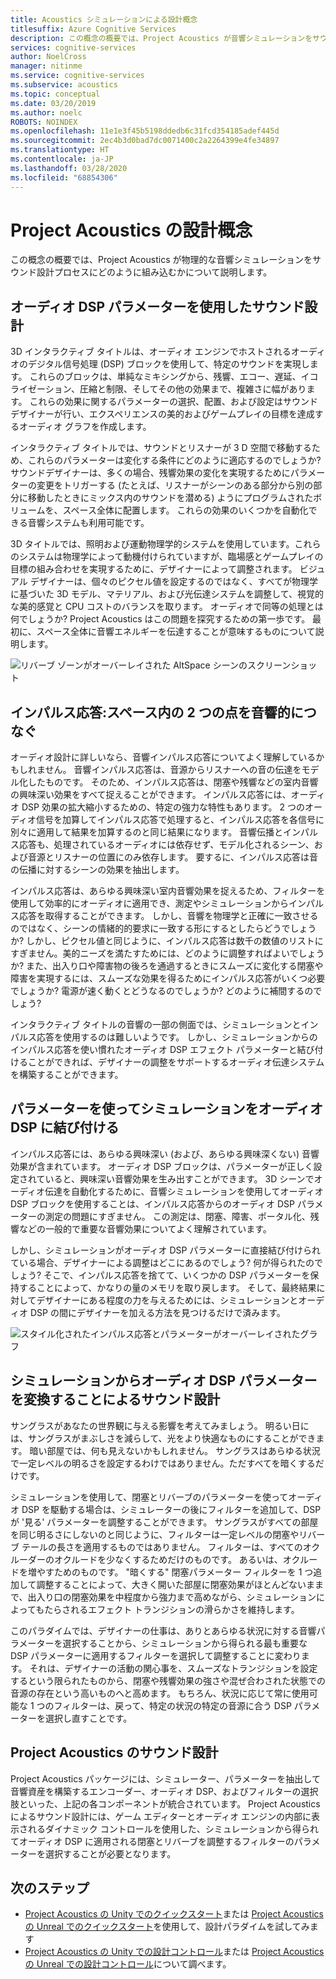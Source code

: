 ```yaml
---
title: Acoustics シミュレーションによる設計概念
titlesuffix: Azure Cognitive Services
description: この概念の概要では、Project Acoustics が音響シミュレーションをサウンド設計プロセスにどのように組み込むかについて説明します。
services: cognitive-services
author: NoelCross
manager: nitinme
ms.service: cognitive-services
ms.subservice: acoustics
ms.topic: conceptual
ms.date: 03/20/2019
ms.author: noelc
ROBOTS: NOINDEX
ms.openlocfilehash: 11e1e3f45b5198ddedb6c31fcd354185adef445d
ms.sourcegitcommit: 2ec4b3d0bad7dc0071400c2a2264399e4fe34897
ms.translationtype: HT
ms.contentlocale: ja-JP
ms.lasthandoff: 03/28/2020
ms.locfileid: "68854306"
---
```

# <a name="project-acoustics-design-process-concepts"></a>Project Acoustics の設計概念

この概念の概要では、Project Acoustics が物理的な音響シミュレーションをサウンド設計プロセスにどのように組み込むかについて説明します。

## <a name="sound-design-with-audio-dsp-parameters"></a>オーディオ DSP パラメーターを使用したサウンド設計

3D インタラクティブ タイトルは、オーディオ エンジンでホストされるオーディオのデジタル信号処理 (DSP) ブロックを使用して、特定のサウンドを実現します。 これらのブロックは、単純なミキシングから、残響、エコー、遅延、イコライゼーション、圧縮と制限、そしてその他の効果まで、複雑さに幅があります。 これらの効果に関するパラメーターの選択、配置、および設定はサウンド デザイナーが行い、エクスペリエンスの美的およびゲームプレイの目標を達成するオーディオ グラフを作成します。

インタラクティブ タイトルでは、サウンドとリスナーが 3 D 空間で移動するため、これらのパラメーターは変化する条件にどのように適応するのでしょうか? サウンドデザイナーは、多くの場合、残響効果の変化を実現するためにパラメーターの変更をトリガーする (たとえば、リスナーがシーンのある部分から別の部分に移動したときにミックス内のサウンドを潜める) ようにプログラムされたボリュームを、スペース全体に配置します。 これらの効果のいくつかを自動化できる音響システムも利用可能です。

3D タイトルでは、照明および運動物理学的システムを使用しています。これらのシステムは物理学によって動機付けられていますが、臨場感とゲームプレイの目標の組み合わせを実現するために、デザイナーによって調整されます。 ビジュアル デザイナーは、個々のピクセル値を設定するのではなく、すべてが物理学に基づいた 3D モデル、マテリアル、および光伝達システムを調整して、視覚的な美的感覚と CPU コストのバランスを取ります。 オーディオで同等の処理とは何でしょうか? Project Acoustics はこの問題を探究するための第一歩です。 最初に、スペース全体に音響エネルギーを伝達することが意味するものについて説明します。

![リバーブ ゾーンがオーバーレイされた AltSpace シーンのスクリーンショット](media/reverb-zones-altspace.png)

## <a name="impulse-responses-acoustically-connecting-two-points-in-space"></a>インパルス応答:スペース内の 2 つの点を音響的につなぐ

オーディオ設計に詳しいなら、音響インパルス応答についてよく理解しているかもしれません。 音響インパルス応答は、音源からリスナーへの音の伝達をモデル化したものです。 そのため、インパルス応答は、閉塞や残響などの室内音響の興味深い効果をすべて捉えることができます。 インパルス応答には、オーディオ DSP 効果の拡大縮小するための、特定の強力な特性もあります。 2 つのオーディオ信号を加算してインパルス応答で処理すると、インパルス応答を各信号に別々に適用して結果を加算するのと同じ結果になります。 音響伝播とインパルス応答も、処理されているオーディオには依存せず、モデル化されるシーン、および音源とリスナーの位置にのみ依存します。 要するに、インパルス応答は音の伝播に対するシーンの効果を抽出します。

インパルス応答は、あらゆる興味深い室内音響効果を捉えるため、フィルターを使用して効率的にオーディオに適用でき、測定やシミュレーションからインパルス応答を取得することができます。 しかし、音響を物理学と正確に一致させるのではなく、シーンの情緒的的要求に一致する形にするとしたらどうでしょうか? しかし、ピクセル値と同じように、インパルス応答は数千の数値のリストにすぎません。美的ニーズを満たすためには、どのように調整すればよいでしょうか? また、出入り口や障害物の後ろを通過するときにスムーズに変化する閉塞や障害を実現するには、スムーズな効果を得るためにインパルス応答がいくつ必要でしょうか? 電源が速く動くとどうなるのでしょうか? どのように補間するのでしょう?

インタラクティブ タイトルの音響の一部の側面では、シミュレーションとインパルス応答を使用するのは難しいようです。 しかし、シミュレーションからのインパルス応答を使い慣れたオーディオ DSP エフェクト パラメーターと結び付けることができれば、デザイナーの調整をサポートするオーディオ伝達システムを構築することができます。

## <a name="connecting-simulation-to-audio-dsp-with-parameters"></a>パラメーターを使ってシミュレーションをオーディオ DSP に結び付ける

インパルス応答には、あらゆる興味深い (および、あらゆる興味深くない) 音響効果が含まれています。 オーディオ DSP ブロックは、パラメーターが正しく設定されていると、興味深い音響効果を生み出すことができます。 3D シーンでオーディオ伝達を自動化するために、音響シミュレーションを使用してオーディオ DSP ブロックを使用することは、インパルス応答からのオーディオ DSP パラメーターの測定の問題にすぎません。 この測定は、閉塞、障害、ポータル化、残響などの一般的で重要な音響効果についてよく理解されています。

しかし、シミュレーションがオーディオ DSP パラメーターに直接結び付けられている場合、デザイナーによる調整はどこにあるのでしょう? 何が得られたのでしょう? そこで、インパルス応答を捨てて、いくつかの DSP パラメーターを保持することによって、かなりの量のメモリを取り戻します。 そして、最終結果に対してデザイナーにある程度の力を与えるためには、シミュレーションとオーディオ DSP の間にデザイナーを加える方法を見つけるだけで済みます。

![スタイル化されたインパルス応答とパラメーターがオーバーレイされたグラフ](media/acoustic-parameters.png)

## <a name="sound-design-by-transforming-audio-dsp-parameters-from-simulation"></a>シミュレーションからオーディオ DSP パラメーターを変換することによるサウンド設計

サングラスがあなたの世界観に与える影響を考えてみましょう。 明るい日には、サングラスがまぶしさを減らして、光をより快適なものにすることができます。 暗い部屋では、何も見えないかもしれません。 サングラスはあらゆる状況で一定レベルの明るさを設定するわけではありません。ただすべてを暗くするだけです。

シミュレーションを使用して、閉塞とリバーブのパラメーターを使ってオーディオ DSP を駆動する場合は、シミュレーターの後にフィルターを追加して、DSP が '見る' パラメーターを調整することができます。 サングラスがすべての部屋を同じ明るさにしないのと同じように、フィルターは一定レベルの閉塞やリバーブ テールの長さを適用するものではありません。 フィルターは、すべてのオクルーダーのオクルードを少なくするためだけのものです。 あるいは、オクルードを増やすためのものです。 "暗くする" 閉塞パラメーター フィルターを 1 つ追加して調整することによって、大きく開いた部屋に閉塞効果がほとんどないままで、出入り口の閉塞効果を中程度から強力まで高めながら、シミュレーションによってもたらされるエフェクト トランジションの滑らかさを維持します。

このパラダイムでは、デザイナーの仕事は、ありとあらゆる状況に対する音響パラメーターを選択することから、シミュレーションから得られる最も重要な DSP パラメーターに適用するフィルターを選択して調整することに変わります。 それは、デザイナーの活動の関心事を、スムーズなトランジションを設定するという限られたものから、閉塞や残響効果の強さや混ぜ合わされた状態での音源の存在という高いものへと高めます。 もちろん、状況に応じて常に使用可能な 1 つのフィルターは、戻って、特定の状況の特定の音源に合う DSP パラメーターを選択し直すことです。

## <a name="sound-design-in-project-acoustics"></a>Project Acoustics のサウンド設計

Project Acoustics パッケージには、シミュレーター、パラメーターを抽出して音響資産を構築するエンコーダー、オーディオ DSP、およびフィルターの選択肢といった、上記の各コンポーネントが統合されています。 Project Acoustics によるサウンド設計には、ゲーム エディターとオーディオ エンジンの内部に表示されるダイナミック コントロールを使用した、シミュレーションから得られてオーディオ DSP に適用される閉塞とリバーブを調整するフィルターのパラメーターを選択することが必要となります。

## <a name="next-steps"></a>次のステップ
* [Project Acoustics の Unity でのクイックスタート](unity-quickstart.md)または [Project Acousticsの Unreal でのクイックスタート](unreal-quickstart.md)を使用して、設計パラダイムを試してみます
* [Project Acoustics の Unity での設計コントロール](unity-workflow.md)または [Project Acoustics の Unreal での設計コントロール](unreal-workflow.md)について調べます。

